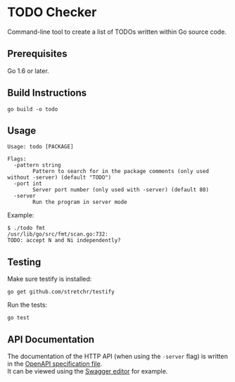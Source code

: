 # TODO Checker

Command-line tool to create a list of TODOs written within Go source code.

## Prerequisites

Go 1.6 or later.

## Build Instructions

```
go build -o todo
```

## Usage

```
Usage: todo [PACKAGE]

Flags:
  -pattern string
        Pattern to search for in the package comments (only used without -server) (default "TODO")
  -port int
        Server port number (only used with -server) (default 80)
  -server
        Run the program in server mode
```

Example:

```
$ ./todo fmt
/usr/lib/go/src/fmt/scan.go:732:
TODO: accept N and Ni independently?
```

## Testing

Make sure testify is installed:

```
go get github.com/stretchr/testify
```

Run the tests:

```
go test
```

## API Documentation

The documentation of the HTTP API (when using the `-server` flag) is written
in the [OpenAPI specification file](openapi.yaml).\
It can be viewed using the [Swagger editor](https://editor.swagger.io/) for
example.
